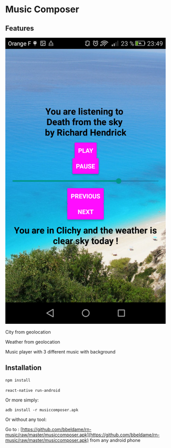 # Music Composer

## Features

[![Demo](https://raw.githubusercontent.com/bbeldame/rn-music/master/demo.png)](https://raw.githubusercontent.com/bbeldame/rn-music/master/demo.png)

City from geolocation

Weather from geolocation

Music player with 3 different music with background

## Installation 

```
npm install

react-native run-android
```

Or more simply: 

```
adb install -r musiccomposer.apk
```

Or without any tool:

Go to :
[https://github.com/bbeldame/rn-music/raw/master/musiccomposer.apk](https://github.com/bbeldame/rn-music/raw/master/musiccomposer.apk)
from any android phone